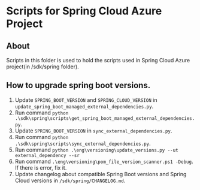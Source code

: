 # Scripts for Spring Cloud Azure Project

## About

Scripts in this folder is used to hold the scripts used in Spring Cloud Azure project(in /sdk/spring folder).

## How to upgrade spring boot versions.

1. Update `SPRING_BOOT_VERSION` and `SPRING_CLOUD_VERSION` in `update_spring_boot_managed_external_dependencies.py`.
2. Run command `python .\sdk\spring\scripts\get_spring_boot_managed_external_dependencies.py`.
3. Update `SPRING_BOOT_VERSION` in `sync_external_dependencies.py`.
4. Run command `python .\sdk\spring\scripts\sync_external_dependencies.py`.
5. Run command `python .\eng\versioning\update_versions.py --ut external_dependency --sr`
6. Run command `.\eng\versioning\pom_file_version_scanner.ps1 -Debug`. If there is error, fix it.
7. Update changelog about compatible Spring Boot versions and Spring Cloud versions in `/sdk/spring/CHANGELOG.md`.
